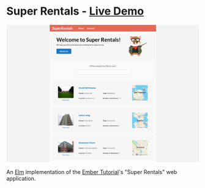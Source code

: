 # Super Rentals - [Live Demo](https://elm-super-rentals.dwaynecrooks.com/)

![A screenshot of Super Rentals](/screenshot.png)

An [Elm](https://elm-lang.org/) implementation of the
[Ember Tutorial](https://guides.emberjs.com/release/tutorial/)'s
"Super Rentals" web application.
